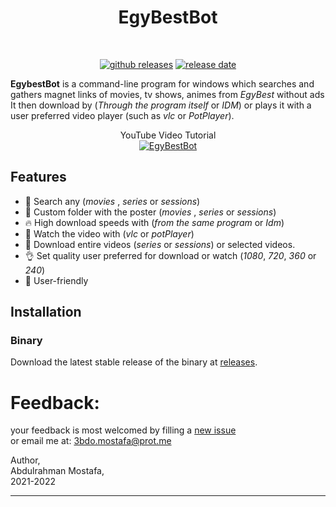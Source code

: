 <h1 align="center">EgyBestBot</h1><br>

<p align="center">
    <a href="https://github.com/abdulrahmanMostafa30/EgyBestBot/releases"><img alt="github releases" src="https://img.shields.io/github/v/release/abdulrahmanMostafa30/EgyBestBot"></a>
        <a href="https://github.com/abdulrahmanMostafa30/EgyBestBot/releases"><img alt="release date" src="https://img.shields.io/github/release-date/abdulrahmanMostafa30/EgyBestBot"></a>

</p>

 
**EgybestBot** is a command-line program for windows which searches and gathers magnet links of movies, tv shows, animes from *EgyBest* without ads
It then download by (*Through the program itself* or *IDM*) or plays it with a user preferred video player (such as *vlc* or *PotPlayer*).


<div align="center">
    YouTube Video Tutorial 
</div>



<div align="center">
  <a href="https://www.youtube.com/watch?v=NY36n6IYCQ8" target="_blank"><img src="https://img.youtube.com/vi/NY36n6IYCQ8/0.jpg" alt="EgyBestBot"></a>
</div>

## Features
* 🔎 Search any (*movies* , *series* or *sessions*)
* 🚀 Custom folder with the poster (*movies* , *series* or *sessions*)
* 🔥 High download speeds with (*from the same program* or *Idm*)
* 🔰 Watch the video with (*vlc* or *potPlayer*)
* 🎥 Download entire videos (*series* or *sessions*) or selected videos.
* 👌 Set quality user preferred for download or watch (*1080*, *720*, *360* or *240*)
* 🚸 User-friendly

## Installation

### Binary

Download the latest stable release of the binary at [releases](https://github.com/abdulrahmanMostafa30/EgyBestBot/releases).


# Feedback:
your feedback is most welcomed by filling a [new issue](https://github.com/abdulrahmanMostafa30/EgyBestBot/issues/new) <br>
or email me at: 3bdo.mostafa@prot.me<br>

Author, <br>
Abdulrahman Mostafa, <br>
2021-2022

---
